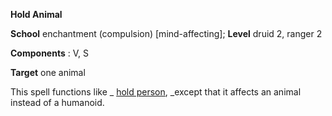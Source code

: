  **Hold Animal**

**School** enchantment (compulsion) [mind-affecting]; **Level** druid 2, ranger 2

**Components** : V, S

**Target** one animal

This spell functions like _ [hold person](holdPerson.md#_hold-person), _except that it affects an animal instead of a humanoid.


